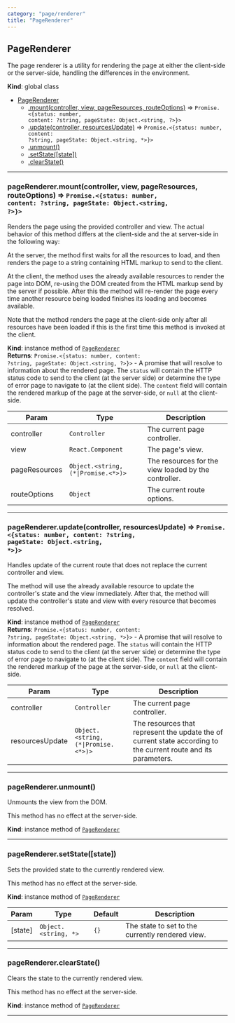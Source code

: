 ```yaml
---
category: "page/renderer"
title: "PageRenderer"
---
```


## PageRenderer&nbsp;<a name="PageRenderer" href="https://github.com/seznam/ima/tree/17.0.0-rc.0/page/renderer/PageRenderer.js#L5" target="_blank"><span class="icon"><i class="fas fa-external-link-alt fa-xs"></i></span></a>
The page renderer is a utility for rendering the page at either the
client-side or the server-side, handling the differences in the environment.

**Kind**: global class  

* [PageRenderer](#PageRenderer)
    * [.mount(controller, view, pageResources, routeOptions)](#PageRenderer+mount) ⇒ <code>Promise.&lt;{status: number, content: ?string, pageState: Object.&lt;string, ?&gt;}&gt;</code>
    * [.update(controller, resourcesUpdate)](#PageRenderer+update) ⇒ <code>Promise.&lt;{status: number, content: ?string, pageState: Object.&lt;string, \*&gt;}&gt;</code>
    * [.unmount()](#PageRenderer+unmount)
    * [.setState([state])](#PageRenderer+setState)
    * [.clearState()](#PageRenderer+clearState)


* * *

### pageRenderer.mount(controller, view, pageResources, routeOptions) ⇒ <code>Promise.&lt;{status: number, content: ?string, pageState: Object.&lt;string, ?&gt;}&gt;</code>&nbsp;<a name="PageRenderer+mount" href="https://github.com/seznam/ima/tree/17.0.0-rc.0/page/renderer/PageRenderer.js#L60" target="_blank"><span class="icon"><i class="fas fa-external-link-alt fa-xs"></i></span></a>
Renders the page using the provided controller and view. The actual
behavior of this method differs at the client-side and the at
server-side in the following way:

At the server, the method first waits for all the resources to load, and
then renders the page to a string containing HTML markup to send to the
client.

At the client, the method uses the already available resources to render
the page into DOM, re-using the DOM created from the HTML markup send by
the server if possible. After this the method will re-render the page
every time another resource being loaded finishes its loading and
becomes available.

Note that the method renders the page at the client-side only after all
resources have been loaded if this is the first time this method is
invoked at the client.

**Kind**: instance method of [<code>PageRenderer</code>](#PageRenderer)  
**Returns**: <code>Promise.&lt;{status: number, content: ?string, pageState: Object.&lt;string, ?&gt;}&gt;</code> - A promise that will resolve to information about the
        rendered page. The <code>status</code> will contain the HTTP status
        code to send to the client (at the server side) or determine the
        type of error page to navigate to (at the client side).
        The <code>content</code> field will contain the rendered markup of
        the page at the server-side, or <code>null</code> at the client-side.  

| Param | Type | Description |
| --- | --- | --- |
| controller | <code>Controller</code> | The current page controller. |
| view | <code>React.Component</code> | The page's view. |
| pageResources | <code>Object.&lt;string, (\*\|Promise.&lt;\*&gt;)&gt;</code> | The resources for        the view loaded by the controller. |
| routeOptions | <code>Object</code> | The current route options. |


* * *

### pageRenderer.update(controller, resourcesUpdate) ⇒ <code>Promise.&lt;{status: number, content: ?string, pageState: Object.&lt;string, \*&gt;}&gt;</code>&nbsp;<a name="PageRenderer+update" href="https://github.com/seznam/ima/tree/17.0.0-rc.0/page/renderer/PageRenderer.js#L86" target="_blank"><span class="icon"><i class="fas fa-external-link-alt fa-xs"></i></span></a>
Handles update of the current route that does not replace the current
controller and view.

The method will use the already available resource to update the
controller's state and the view immediately. After that, the method will
update the controller's state and view with every resource that becomes
resolved.

**Kind**: instance method of [<code>PageRenderer</code>](#PageRenderer)  
**Returns**: <code>Promise.&lt;{status: number, content: ?string, pageState: Object.&lt;string, \*&gt;}&gt;</code> - A promise that will resolve to information about the
        rendered page. The <code>status</code> will contain the HTTP status
        code to send to the client (at the server side) or determine the
        type of error page to navigate to (at the client side).
        The <code>content</code> field will contain the rendered markup of
        the page at the server-side, or <code>null</code> at the client-side.  

| Param | Type | Description |
| --- | --- | --- |
| controller | <code>Controller</code> | The current page controller. |
| resourcesUpdate | <code>Object.&lt;string, (\*\|Promise.&lt;\*&gt;)&gt;</code> | The resources        that represent the update the of current state according to the        current route and its parameters. |


* * *

### pageRenderer.unmount()&nbsp;<a name="PageRenderer+unmount" href="https://github.com/seznam/ima/tree/17.0.0-rc.0/page/renderer/PageRenderer.js#L93" target="_blank"><span class="icon"><i class="fas fa-external-link-alt fa-xs"></i></span></a>
Unmounts the view from the DOM.

This method has no effect at the server-side.

**Kind**: instance method of [<code>PageRenderer</code>](#PageRenderer)  

* * *

### pageRenderer.setState([state])&nbsp;<a name="PageRenderer+setState" href="https://github.com/seznam/ima/tree/17.0.0-rc.0/page/renderer/PageRenderer.js#L103" target="_blank"><span class="icon"><i class="fas fa-external-link-alt fa-xs"></i></span></a>
Sets the provided state to the currently rendered view.

This method has no effect at the server-side.

**Kind**: instance method of [<code>PageRenderer</code>](#PageRenderer)  

| Param | Type | Default | Description |
| --- | --- | --- | --- |
| [state] | <code>Object.&lt;string, \*&gt;</code> | <code>{}</code> | The state to set to the currently        rendered view. |


* * *

### pageRenderer.clearState()&nbsp;<a name="PageRenderer+clearState" href="https://github.com/seznam/ima/tree/17.0.0-rc.0/page/renderer/PageRenderer.js#L110" target="_blank"><span class="icon"><i class="fas fa-external-link-alt fa-xs"></i></span></a>
Clears the state to the currently rendered view.

This method has no effect at the server-side.

**Kind**: instance method of [<code>PageRenderer</code>](#PageRenderer)  

* * *

